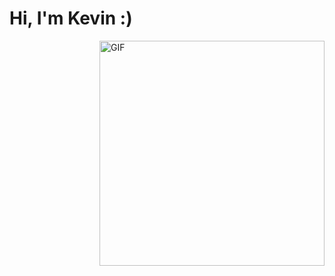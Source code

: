 <h1>Hi, I'm Kevin :)</h1>

<!--- Web illustrations by StorySet ( https://storyset.com/web )--->

<img align="right" alt="GIF" src="https://user-images.githubusercontent.com/96004910/226755427-81702bdf-9ddc-4b47-ba40-5fcbc5ad4358.gif#dark-mode-only" width="360px"/>
